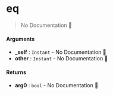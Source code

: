 # eq

> No Documentation 🚧

#### Arguments

- **\_self** : `Instant` \- No Documentation 🚧
- **other** : `Instant` \- No Documentation 🚧

#### Returns

- **arg0** : `bool` \- No Documentation 🚧